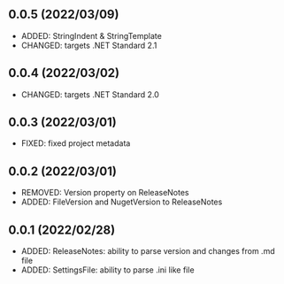 ## 0.0.5 (2022/03/09)
* ADDED: StringIndent & StringTemplate
* CHANGED: targets .NET Standard 2.1

## 0.0.4 (2022/03/02)
* CHANGED: targets .NET Standard 2.0

## 0.0.3 (2022/03/01)
* FIXED: fixed project metadata

## 0.0.2 (2022/03/01)
* REMOVED: Version property on ReleaseNotes
* ADDED: FileVersion and NugetVersion to ReleaseNotes

## 0.0.1 (2022/02/28)
* ADDED: ReleaseNotes: ability to parse version and changes from .md file
* ADDED: SettingsFile: ability to parse .ini like file
